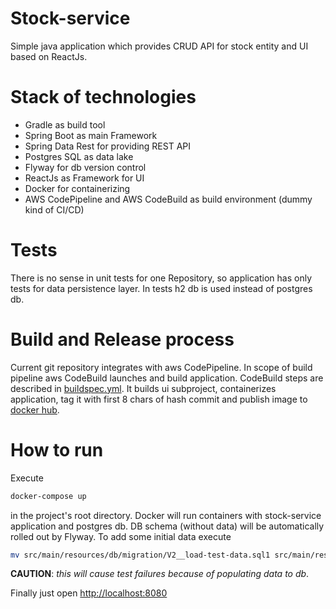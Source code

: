 # Stock-service

Simple java application which provides CRUD API for stock entity and UI based on ReactJs.

# Stack of technologies

 - Gradle as build tool
 - Spring Boot as main Framework
 - Spring Data Rest for providing REST API
 - Postgres SQL as data lake
 - Flyway for db version control
 - ReactJs as Framework for UI
 - Docker for containerizing
 - AWS CodePipeline and AWS CodeBuild as build environment (dummy kind of CI/CD) 
 
# Tests

There is no sense in unit tests for one Repository, so application has only tests for data persistence layer.
In tests h2 db is used instead of postgres db. 

# Build and Release process

Current git repository integrates with aws CodePipeline. In scope of build pipeline aws CodeBuild launches and build application.
CodeBuild steps are described in [buildspec.yml](buildspec.yml). It builds ui subproject, containerizes application, tag it with first 8 chars of hash commit and publish image to [docker hub](https://hub.docker.com/r/otodosov/stock-service/).

# How to run

Execute 
```sh 
docker-compose up
```
in the project's root directory. 
Docker will run containers with stock-service application and postgres db.
DB schema (without data) will be automatically rolled out by Flyway.
To add some initial data execute 
```sh 
mv src/main/resources/db/migration/V2__load-test-data.sql1 src/main/resources/db/migration/V2__load-test-data.sql
```
**CAUTION**: _this will cause test failures because of populating data to db_. 

Finally just open [http://localhost:8080](http://localhost:8080)  